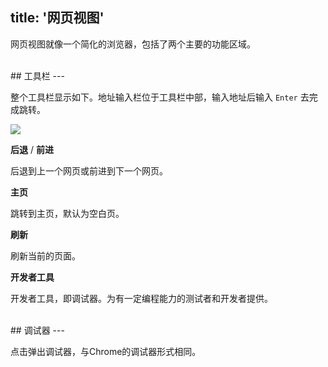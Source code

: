 title: '网页视图'
---
网页视图就像一个简化的浏览器，包括了两个主要的功能区域。

<br>
## 工具栏
---

整个工具栏显示如下。地址输入栏位于工具栏中部，输入地址后输入 `Enter` 去完成跳转。

<img class="long-images" src="/images/code-editor/webview-toolbar.png">

<i class="fa fa-arrow-left"></i> **后退** / <i class="fa fa-arrow-right"></i> **前进**  

后退到上一个网页或前进到下一个网页。

<i class="fa fa-home"></i> **主页** 

跳转到主页，默认为空白页。

<i class="fa fa-refresh"></i> **刷新** 

刷新当前的页面。

<i class="fa fa-pencil-square-o"></i> **开发者工具**

开发者工具，即调试器。为有一定编程能力的测试者和开发者提供。

<br>
## 调试器
---

点击<i class="fa fa-pencil-square-o"></i>弹出调试器，与Chrome的调试器形式相同。